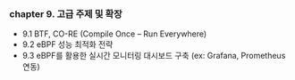 
### chapter 9. **고급 주제 및 확장**

- 9.1 BTF, CO-RE (Compile Once – Run Everywhere)
- 9.2 eBPF 성능 최적화 전략
- 9.3 eBPF를 활용한 실시간 모니터링 대시보드 구축 (ex: Grafana, Prometheus 연동)
